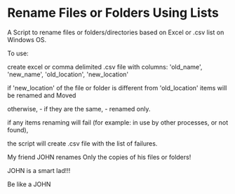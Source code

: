 # Rename Files or Folders Using Lists

A Script to rename files or folders/directories based on Excel or .csv list on Windows OS.

To use:

create excel or comma delimited .csv file with columns: 'old_name', 'new_name', 'old_location', 'new_location'

if 'new_location' of the file or folder is different from 'old_location' items will be renamed and Moved

otherwise, - if they are the same, - renamed only.

if any items renaming will fail (for example: in use by other processes, or not found),

the script will create .csv file with the list of failures.


My friend JOHN renames Only the copies of his files or folders!

JOHN is a smart lad!!!

Be like a JOHN
